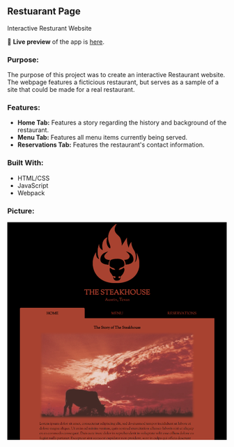 ## Restuarant Page
Interactive Resturant Website

🔗 **Live preview** of the app is [here](https://j-haze.github.io//restaurant-page/).

### Purpose: ###
The purpose of this project was to create an interactive Restaurant website. The webpage features a ficticious restaurant, but serves as a sample of a site that could be made for a real restaurant. 

### Features: ###

* **Home Tab:** Features a story regarding the history and background of the restaurant.
* **Menu Tab:** Features all menu items currently being served.
* **Reservations Tab:** Features the restaurant's contact information.

### Built With: ###

* HTML/CSS
* JavaScript
* Webpack

### Picture: ###

![Image of App](./images/ReadMe1.png)
